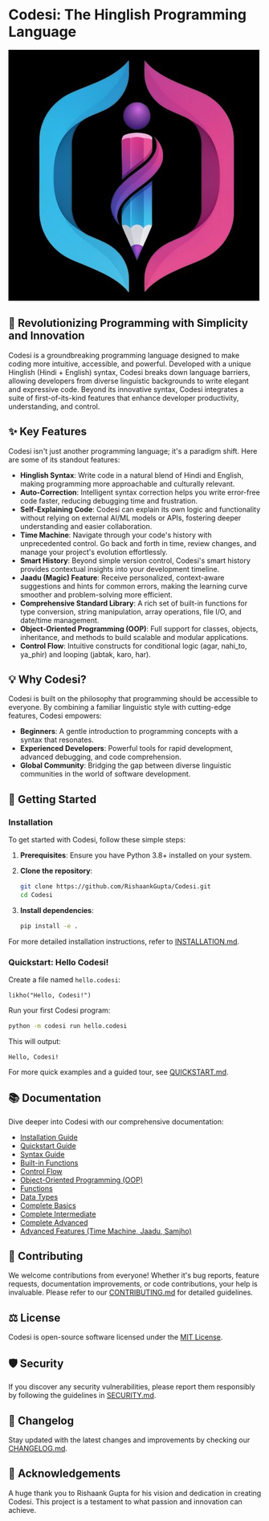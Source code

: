 # Codesi: The Hinglish Programming Language

![Codesi Logo Placeholder](assets/icon.ico)

## 🚀 Revolutionizing Programming with Simplicity and Innovation

Codesi is a groundbreaking programming language designed to make coding more intuitive, accessible, and powerful. Developed with a unique Hinglish (Hindi + English) syntax, Codesi breaks down language barriers, allowing developers from diverse linguistic backgrounds to write elegant and expressive code. Beyond its innovative syntax, Codesi integrates a suite of first-of-its-kind features that enhance developer productivity, understanding, and control.

## ✨ Key Features

Codesi isn't just another programming language; it's a paradigm shift. Here are some of its standout features:

*   **Hinglish Syntax**: Write code in a natural blend of Hindi and English, making programming more approachable and culturally relevant.
*   **Auto-Correction**: Intelligent syntax correction helps you write error-free code faster, reducing debugging time and frustration.
*   **Self-Explaining Code**: Codesi can explain its own logic and functionality without relying on external AI/ML models or APIs, fostering deeper understanding and easier collaboration.
*   **Time Machine**: Navigate through your code's history with unprecedented control. Go back and forth in time, review changes, and manage your project's evolution effortlessly.
*   **Smart History**: Beyond simple version control, Codesi's smart history provides contextual insights into your development timeline.
*   **Jaadu (Magic) Feature**: Receive personalized, context-aware suggestions and hints for common errors, making the learning curve smoother and problem-solving more efficient.
*   **Comprehensive Standard Library**: A rich set of built-in functions for type conversion, string manipulation, array operations, file I/O, and date/time management.
*   **Object-Oriented Programming (OOP)**: Full support for classes, objects, inheritance, and methods to build scalable and modular applications.
*   **Control Flow**: Intuitive constructs for conditional logic (agar, nahi_to, ya_phir) and looping (jabtak, karo, har).

## 💡 Why Codesi?

Codesi is built on the philosophy that programming should be accessible to everyone. By combining a familiar linguistic style with cutting-edge features, Codesi empowers:

*   **Beginners**: A gentle introduction to programming concepts with a syntax that resonates.
*   **Experienced Developers**: Powerful tools for rapid development, advanced debugging, and code comprehension.
*   **Global Community**: Bridging the gap between diverse linguistic communities in the world of software development.

## 🚀 Getting Started

### Installation

To get started with Codesi, follow these simple steps:

1.  **Prerequisites**: Ensure you have Python 3.8+ installed on your system.

2.  **Clone the repository**:

    ```bash
    git clone https://github.com/RishaankGupta/Codesi.git
    cd Codesi
    ```

3.  **Install dependencies**:

    ```bash
    pip install -e .
    ```

For more detailed installation instructions, refer to [INSTALLATION.md](docs/INSTALLATION.md).

### Quickstart: Hello Codesi!

Create a file named `hello.codesi`:

```codesi
likho("Hello, Codesi!")
```

Run your first Codesi program:

```bash
python -m codesi run hello.codesi
```

This will output:

```
Hello, Codesi!
```

For more quick examples and a guided tour, see [QUICKSTART.md](docs/QUICKSTART.md).

## 📚 Documentation

Dive deeper into Codesi with our comprehensive documentation:

*   [Installation Guide](docs/INSTALLATION.md)
*   [Quickstart Guide](docs/QUICKSTART.md)
*   [Syntax Guide](docs/SYNTAX_GUIDE.md)
*   [Built-in Functions](docs/BUILTIN_FUNCTIONS.md)
*   [Control Flow](docs/CONTROL_FLOW.md)
*   [Object-Oriented Programming (OOP)](docs/OOPs.md)
*   [Functions](docs/FUNCTIONS.md)
*   [Data Types](docs/DATA_TYPES.md)
*   [Complete Basics](docs/COMPLETE_BASICS.md)
*   [Complete Intermediate](docs/COMPLETE_INTERMEDIATE.md)
*   [Complete Advanced](docs/COMPLETE_ADVANCED.md)
*   [Advanced Features (Time Machine, Jaadu, Samjho)](docs/ADVANCED_FEATURES.md)

## 🤝 Contributing

We welcome contributions from everyone! Whether it's bug reports, feature requests, documentation improvements, or code contributions, your help is invaluable. Please refer to our [CONTRIBUTING.md](CONTRIBUTING.md) for detailed guidelines.

## ⚖️ License

Codesi is open-source software licensed under the [MIT License](LICENSE).

## 🛡️ Security

If you discover any security vulnerabilities, please report them responsibly by following the guidelines in [SECURITY.md](SECURITY.md).

## 📜 Changelog

Stay updated with the latest changes and improvements by checking our [CHANGELOG.md](CHANGELOG.md).

## 🙏 Acknowledgements

A huge thank you to Rishaank Gupta for his vision and dedication in creating Codesi. This project is a testament to what passion and innovation can achieve.
